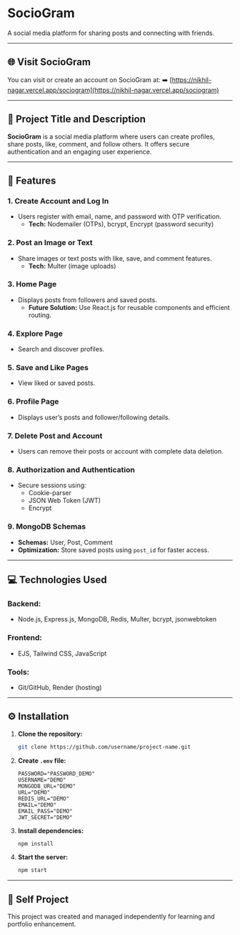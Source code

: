 # SocioGram
A social media platform for sharing posts and connecting with friends.

---
## 🌐 Visit SocioGram
You can visit or create an account on SocioGram at:
➡️ [https://nikhil-nagar.vercel.app/sociogram](https://nikhil-nagar.vercel.app/sociogram)

---
## 📌 Project Title and Description
**SocioGram** is a social media platform where users can create profiles, share posts, like, comment, and follow others. It offers secure authentication and an engaging user experience.

---
## 🚀 Features
### 1. Create Account and Log In
- Users register with email, name, and password with OTP verification.
  - **Tech:** Nodemailer (OTPs), bcrypt, Encrypt (password security)

### 2. Post an Image or Text
- Share images or text posts with like, save, and comment features.
  - **Tech:** Multer (image uploads)

### 3. Home Page
- Displays posts from followers and saved posts.
  - **Future Solution:** Use React.js for reusable components and efficient routing.

### 4. Explore Page
- Search and discover profiles.

### 5. Save and Like Pages
- View liked or saved posts.

### 6. Profile Page
- Displays user’s posts and follower/following details.

### 7. Delete Post and Account
- Users can remove their posts or account with complete data deletion.

### 8. Authorization and Authentication
- Secure sessions using:
  - Cookie-parser
  - JSON Web Token (JWT)
  - Encrypt

### 9. MongoDB Schemas
- **Schemas:** User, Post, Comment
- **Optimization:** Store saved posts using `post_id` for faster access.

---
## 💻 Technologies Used
### Backend:
- Node.js, Express.js, MongoDB, Redis, Multer, bcrypt, jsonwebtoken
### Frontend:
- EJS, Tailwind CSS, JavaScript
### Tools:
- Git/GitHub, Render (hosting)

---
## ⚙️ Installation
1. **Clone the repository:**
   ```bash
   git clone https://github.com/username/project-name.git
   ```
2. **Create `.env` file:**
   ```env
   PASSWORD="PASSWORD_DEMO"
   USERNAME="DEMO"
   MONGODB_URL="DEMO"
   URL="DEMO"
   REDIS_URL="DEMO"
   EMAIL="DEMO"
   EMAIL_PASS="DEMO"
   JWT_SECRET="DEMO"
   ```
3. **Install dependencies:**
   ```bash
   npm install
   ```
4. **Start the server:**
   ```bash
   npm start
   ```

---
## 📝 Self Project
This project was created and managed independently for learning and portfolio enhancement.
